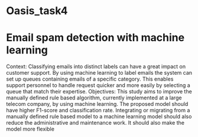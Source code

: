 # Oasis_task4
 
# Email spam detection with machine learning
Context:
Classifying emails into distinct labels can have a great impact on customer support. By using machine learning to label emails the system can set up queues containing emails of a specific category. This enables support personnel to handle request quicker and more easily by selecting a queue that match their expertise.
Objectives:
This study aims to improve the manually defined rule based algorithm, currently implemented at a large telecom company, by using machine learning. The proposed model should have higher F1-score and classification rate. Integrating or migrating from a manually defined rule based model to a machine learning model should also reduce the administrative and maintenance work. It should also make the model more flexible
